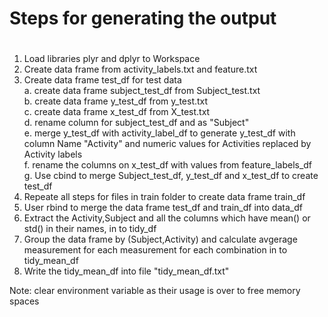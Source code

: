 # Steps for generating the output
#
1. Load libraries plyr and dplyr to Workspace 
2. Create data frame from activity_labels.txt and feature.txt
3. Create data frame test_df for test data <br>
  a. create data frame subject_test_df from  Subject_test.txt <br>
  b. create data frame y_test_df from y_test.txt<br>
  c. create data frame x_test_df from X_test.txt<br>
  d. rename column for subject_test_df and as "Subject"<br>
  e. merge y_test_df with activity_label_df to generate y_test_df with column Name "Activity" and numeric values for
     Activities replaced by Activity labels<br>
  f. rename the columns on x_test_df with values from feature_labels_df<br>
  g. Use cbind to merge Subject_test_df, y_test_df and x_test_df to create test_df<br>
4. Repeate all steps for files in train folder to create data frame train_df
5. User rbind to merge the data frame test_df and train_df into data_df
6. Extract the Activity,Subject and all the columns which have mean() or std() in their names, in to tidy_df
7. Group the data frame by (Subject,Activity) and calculate avgerage measurement for each measurement for each combination       in to tidy_mean_df
8. Write the tidy_mean_df into file "tidy_mean_df.txt"

Note: clear environment variable as their usage is over to free memory spaces

